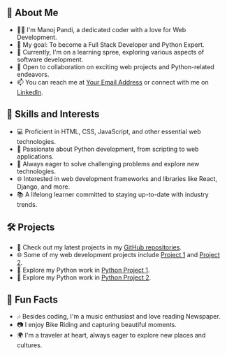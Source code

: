<!-- Hey there! I'm Manoj Pandi, a passionate developer on a journey to becoming a Full Stack Developer and Python enthusiast. Welcome to my GitHub profile! -->

## 👋 About Me

- 👨‍💻 I'm Manoj Pandi, a dedicated coder with a love for Web Development.
- 🌟 My goal: To become a Full Stack Developer and Python Expert.
- 🌱 Currently, I'm on a learning spree, exploring various aspects of software development.
- 💬 Open to collaboration on exciting web projects and Python-related endeavors.
- 📫 You can reach me at [Your Email Address](mailto:manoj461401@gmail.com.com) or connect with me on [LinkedIn](https://www.linkedin.com/in/a-manoj-pandi461/).

## 🚀 Skills and Interests

- 💻 Proficient in HTML, CSS, JavaScript, and other essential web technologies.
- 🐍 Passionate about Python development, from scripting to web applications.
- 🧩 Always eager to solve challenging problems and explore new technologies.
- 🌐 Interested in web development frameworks and libraries like React, Django, and more.
- 📚 A lifelong learner committed to staying up-to-date with industry trends.

## 🛠️ Projects

- 🔨 Check out my latest projects in my [GitHub repositories](https://github.com/manoj-pandi).
- 🌐 Some of my web development projects include [Project 1](https://github.com/manoj-pandi/Travellers-Tales) and [Project 2](https://github.com/manoj-pandi/website).
- 🐍 Explore my Python work in [Python Project 1](https://github.com/manoj-pandi/Chatbot-GUI).
- 🐍 Explore my Python work in [Python Project 2](https://github.com/manoj-pandi/GitHub_Coursera).

## 🌟 Fun Facts

- 🎶 Besides coding, I'm a music enthusiast and love reading Newspaper.
- 📷 I enjoy Bike Riding and capturing beautiful moments.
- 🌍 I'm a traveler at heart, always eager to explore new places and cultures.




